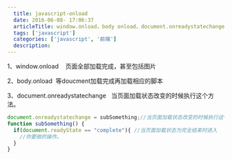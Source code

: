 ```yaml
---
  title: javascript-onload
  date: 2016-06-08- 17:06:37
  articleTitle: window.onload，body onload，document.onreadystatechange
  tags: ['javascript']
  categories: ['javascript', '前端']
  description:
---
```



1、window.onload    页面全部加载完成，甚至包括图片

2、body.onload 
 等doucment加载完成再加载相应的脚本

3、document.onreadystatechange  
 当页面加载状态改变的时候执行这个方法。

```js
document.onreadystatechange = subSomething;//当页面加载状态改变的时候执行这个方法.
function subSomething() {
  if(document.readyState == "complete"){ //当页面加载状态为完全结束时进入
    //你要做的操作。
  }
}
```
